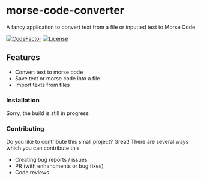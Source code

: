 # morse-code-converter
A fancy application to convert text from a file or inputted text to Morse Code

[![CodeFactor](https://www.codefactor.io/repository/github/seniru/morse-code-converter/badge)](https://www.codefactor.io/repository/github/seniru/morse-code-converter)
[![License](https://img.shields.io/badge/License-Apache%202.0-blue.svg)](https://opensource.org/licenses/Apache-2.0)
## Features

- Convert text to morse code
- Save text or morse code into a file
- Import texts from files

### Installation
Sorry, the build is still in progress

### Contributing
Do you like to contribute this small project? Great! There are several ways which you can contribute this
 - Creating bug reports / issues
 - PR (with enhancments or bug fixes)
 - Code reviews

